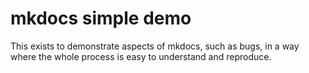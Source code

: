 # mkdocs simple demo

This exists to demonstrate aspects of mkdocs, such as bugs, in a way where the whole process is easy to understand and reproduce.
